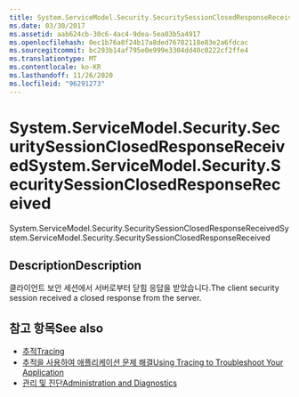 ```yaml
---
title: System.ServiceModel.Security.SecuritySessionClosedResponseReceived
ms.date: 03/30/2017
ms.assetid: aab624cb-30c6-4ac4-9dea-5ea03b5a4917
ms.openlocfilehash: 0ec1b76a8f24b17a8ded76782118e83e2a6fdcac
ms.sourcegitcommit: bc293b14af795e0e999e3304dd40c0222cf2ffe4
ms.translationtype: MT
ms.contentlocale: ko-KR
ms.lasthandoff: 11/26/2020
ms.locfileid: "96291273"
---
```

# <a name="systemservicemodelsecuritysecuritysessionclosedresponsereceived"></a><span data-ttu-id="a7d44-102">System.ServiceModel.Security.SecuritySessionClosedResponseReceived</span><span class="sxs-lookup"><span data-stu-id="a7d44-102">System.ServiceModel.Security.SecuritySessionClosedResponseReceived</span></span>

<span data-ttu-id="a7d44-103">System.ServiceModel.Security.SecuritySessionClosedResponseReceived</span><span class="sxs-lookup"><span data-stu-id="a7d44-103">System.ServiceModel.Security.SecuritySessionClosedResponseReceived</span></span>  
  
## <a name="description"></a><span data-ttu-id="a7d44-104">Description</span><span class="sxs-lookup"><span data-stu-id="a7d44-104">Description</span></span>  

 <span data-ttu-id="a7d44-105">클라이언트 보안 세션에서 서버로부터 닫힘 응답을 받았습니다.</span><span class="sxs-lookup"><span data-stu-id="a7d44-105">The client security session received a closed response from the server.</span></span>  
  
## <a name="see-also"></a><span data-ttu-id="a7d44-106">참고 항목</span><span class="sxs-lookup"><span data-stu-id="a7d44-106">See also</span></span>

- [<span data-ttu-id="a7d44-107">추적</span><span class="sxs-lookup"><span data-stu-id="a7d44-107">Tracing</span></span>](index.md)
- [<span data-ttu-id="a7d44-108">추적을 사용하여 애플리케이션 문제 해결</span><span class="sxs-lookup"><span data-stu-id="a7d44-108">Using Tracing to Troubleshoot Your Application</span></span>](using-tracing-to-troubleshoot-your-application.md)
- [<span data-ttu-id="a7d44-109">관리 및 진단</span><span class="sxs-lookup"><span data-stu-id="a7d44-109">Administration and Diagnostics</span></span>](../index.md)
